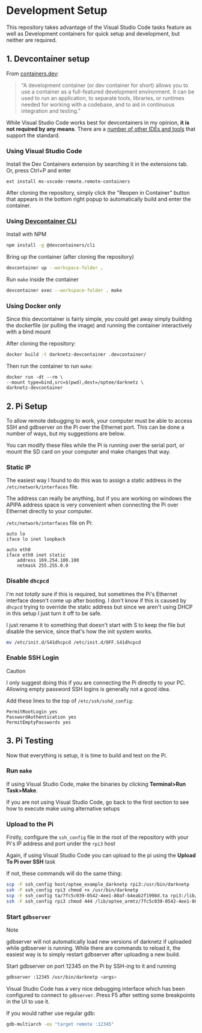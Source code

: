 # Development Setup

This repository takes advantage of the Visual Studio Code tasks feature as well as Development containers for quick setup and development, but neither are required.

## 1. Devcontainer setup

From [containers.dev](https://containers.dev/):

> "A development container (or dev container for short) allows you to use a container as a full-featured development environment. It can be used to run an application, to separate tools, libraries, or runtimes needed for working with a codebase, and to aid in continuous integration and testing."

While Visual Studio Code works best for devcontainers in my opinion, **it is not required by any means**. There are a [number of other IDEs and tools](https://containers.dev/supporting) that support the standard.

### Using Visual Studio Code

Install the Dev Containers extension by searching it in the extensions tab. Or, press Ctrl+P and enter
```text
ext install ms-vscode-remote.remote-containers
```

After cloning the repository, simply click the "Reopen in Container" button that appears in the bottom right popup to automatically build and enter the container.

### Using [Devcontainer CLI](https://github.com/devcontainers/cli)

Install with NPM

```bash
npm install -g @devcontainers/cli
```

Bring up the container (after cloning the repository)

```bash
devcontainer up --workspace-folder .
```

Run `make` inside the container

```bash
devcontainer exec --workspace-folder . make
```


### Using Docker only
Since this devcontainer is fairly simple, you could get away simply building the dockerfile (or pulling the image) and running the container interactively with a bind mount

After cloning the repository:
```bash
docker build -t darknetz-devcontainer .devcontainer/
```

Then run the container to run `make`:

```
docker run -dt --rm \
--mount type=bind,src=$(pwd),dest=/optee/darknetz \
darknetz-devcontainer
```

## 2. Pi Setup
To allow remote debugging to work, your computer must be able to access SSH and gdbserver on the Pi over the Ethernet port. This can be done a number of ways, but my suggestions are below.

You can modify these files while the Pi is running over the serial port, or mount the SD card on your computer and make changes that way.

### Static IP

The easiest way I found to do this was to assign a static address in the `/etc/network/interfaces` file.

The address can really be anything, but if you are working on windows the APIPA address space is very convenient when connecting the Pi over Ethernet directly to your computer.

`/etc/network/interfaces` file on Pi:

```plain
auto lo
iface lo inet loopback

auto eth0
iface eth0 inet static
    address 169.254.100.100
    netmask 255.255.0.0
```

### Disable `dhcpcd`

I'm not *totally* sure if this is required, but sometimes the Pi's Ethernet interface doesn't come up after booting. I don't know if this is caused by `dhcpcd` trying to override the static address but since we aren't using DHCP in this setup I just turn it off to be safe.

I just rename it to something that doesn't start with S to keep the file but disable the service, since that's how the init system works.

```bash
mv /etc/init.d/S41dhcpcd /etc/init.d/OFF.S41dhcpcd
```

### Enable SSH Login

> [!CAUTION]
> I only suggest doing this if you are connecting the Pi directly to your PC. Allowing empty password SSH logins is generally not a good idea.

Add these lines to the top of `/etc/ssh/sshd_config`:

```text
PermitRootLogin yes
PasswordAuthentication yes
PermitEmptyPasswords yes
```

## 3. Pi Testing

Now that everything is setup, it is time to build and test on the Pi.

### Run `make`

If using Visual Studio Code, make the binaries by clicking **Terminal>Run Task>Make**.

If you are not using Visual Studio Code, go back to the first section to see how to execute make using alternative setups

### Upload to the Pi

Firstly, configure the `ssh_config` file in the root of the repository with your Pi's IP address and port under the `rpi3` host

Again, if using Visual Studio Code you can upload to the pi using the **Upload To Pi over SSH** task

If not, these commands will do the same thing:

```bash
scp -F ssh_config host/optee_example_darknetp rpi3:/usr/bin/darknetp
ssh -F ssh_config rpi3 chmod +x /usr/bin/darknetp
scp -F ssh_config ta/7fc5c039-0542-4ee1-80af-b4eab2f1998d.ta rpi3:/lib/optee_armtz/7fc5c039-0542-4ee1-80af-b4eab2f1998d.ta
ssh -F ssh_config rpi3 chmod 444 /lib/optee_armtz/7fc5c039-0542-4ee1-80af-b4eab2f1998d.ta
```

### Start `gdbserver`
> [!NOTE]
> gdbserver will not automatically load new versions of darknetz if uploaded while gdbserver is running. While there are commands to reload it, the easiest way is to simply restart gdbserver after uploading a new build.

Start gdbserver on port 12345 on the Pi by SSH-ing to it and running

```bash
gdbserver :12345 /usr/bin/darknetp <args>
```

Visual Studio Code has a very nice debugging interface which has been configured to connect to `gdbserver`. Press F5 after setting some breakpoints in the UI to use it.

If you would rather use regular gdb:
```bash
gdb-multiarch -ex "target remote :12345"
```